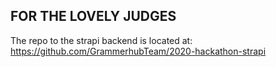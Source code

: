 
## FOR THE LOVELY JUDGES
The repo to the strapi backend is located at: https://github.com/GrammerhubTeam/2020-hackathon-strapi



